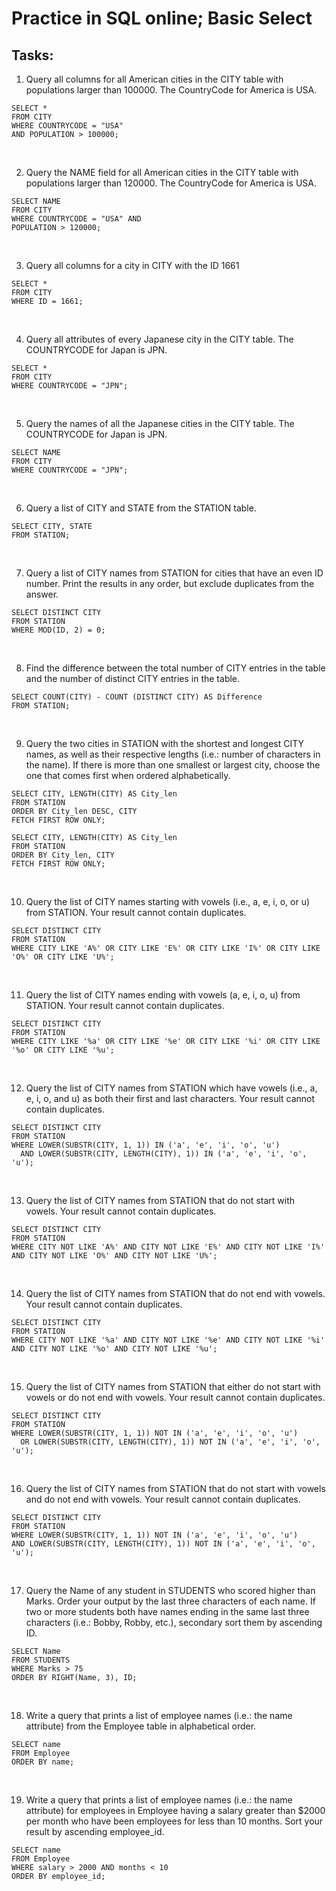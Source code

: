 # Practice in SQL online; Basic Select

## Tasks:
1. Query all columns for all American cities in the CITY table with populations larger than 100000. 
The CountryCode for America is USA. 
```{SQL}
SELECT *
FROM CITY
WHERE COUNTRYCODE = "USA"
AND POPULATION > 100000;
```
<br/>

2. Query the NAME field for all American cities in the CITY table with populations larger than 120000. The CountryCode for America is USA.
```{SQL}
SELECT NAME
FROM CITY 
WHERE COUNTRYCODE = "USA" AND 
POPULATION > 120000;
```
<br/>

3. Query all columns for a city in CITY with the ID 1661
```{SQL}
SELECT *
FROM CITY 
WHERE ID = 1661;
```
<br/>

4. Query all attributes of every Japanese city in the CITY table. The COUNTRYCODE for Japan is JPN.
```{SQL}
SELECT *
FROM CITY
WHERE COUNTRYCODE = "JPN";
```
<br/>

5. Query the names of all the Japanese cities in the CITY table. The COUNTRYCODE for Japan is JPN. 
```{SQL}
SELECT NAME
FROM CITY
WHERE COUNTRYCODE = "JPN";
```
<br/>

6. Query a list of CITY and STATE from the STATION table.
```{SQL}
SELECT CITY, STATE
FROM STATION;
```
<br/>

7. Query a list of CITY names from STATION for cities that have an even ID number. Print the results in any order, but exclude duplicates from the answer.
```{SQL}
SELECT DISTINCT CITY
FROM STATION
WHERE MOD(ID, 2) = 0;
```
<br/>

8. Find the difference between the total number of CITY entries in the table and the number of distinct CITY entries in the table.
```{SQL}
SELECT COUNT(CITY) - COUNT (DISTINCT CITY) AS Difference
FROM STATION;
```
<br/>

9. Query the two cities in STATION with the shortest and longest CITY names, as well as their respective lengths (i.e.: number of characters in the name). If there is more than one smallest or largest city, choose the one that comes first when ordered alphabetically. 
```{SQL}
SELECT CITY, LENGTH(CITY) AS City_len
FROM STATION
ORDER BY City_len DESC, CITY
FETCH FIRST ROW ONLY;

SELECT CITY, LENGTH(CITY) AS City_len
FROM STATION
ORDER BY City_len, CITY 
FETCH FIRST ROW ONLY;
```
<br/>

10. Query the list of CITY names starting with vowels (i.e., a, e, i, o, or u) from STATION. Your result cannot contain duplicates.
```{SQL}
SELECT DISTINCT CITY
FROM STATION
WHERE CITY LIKE 'A%' OR CITY LIKE 'E%' OR CITY LIKE 'I%' OR CITY LIKE 'O%' OR CITY LIKE 'U%';
``` 
<br/>

11. Query the list of CITY names ending with vowels (a, e, i, o, u) from STATION. Your result cannot contain duplicates.
```{SQL}
SELECT DISTINCT CITY
FROM STATION
WHERE CITY LIKE '%a' OR CITY LIKE '%e' OR CITY LIKE '%i' OR CITY LIKE '%o' OR CITY LIKE '%u';
```
<br/>

12. Query the list of CITY names from STATION which have vowels (i.e., a, e, i, o, and u) as both their first and last characters. Your result cannot contain duplicates.
```{SQL}
SELECT DISTINCT CITY
FROM STATION
WHERE LOWER(SUBSTR(CITY, 1, 1)) IN ('a', 'e', 'i', 'o', 'u')
  AND LOWER(SUBSTR(CITY, LENGTH(CITY), 1)) IN ('a', 'e', 'i', 'o', 'u');
```
<br/>

13. Query the list of CITY names from STATION that do not start with vowels. Your result cannot contain duplicates.
```{SQL}
SELECT DISTINCT CITY
FROM STATION
WHERE CITY NOT LIKE 'A%' AND CITY NOT LIKE 'E%' AND CITY NOT LIKE 'I%' AND CITY NOT LIKE 'O%' AND CITY NOT LIKE 'U%';
```
<br/>

14. Query the list of CITY names from STATION that do not end with vowels. Your result cannot contain duplicates.
```{SQL}
SELECT DISTINCT CITY
FROM STATION
WHERE CITY NOT LIKE '%a' AND CITY NOT LIKE '%e' AND CITY NOT LIKE '%i' AND CITY NOT LIKE '%o' AND CITY NOT LIKE '%u';
```
<br/>

15. Query the list of CITY names from STATION that either do not start with vowels or do not end with vowels. Your result cannot contain duplicates.
```{SQL}
SELECT DISTINCT CITY
FROM STATION 
WHERE LOWER(SUBSTR(CITY, 1, 1)) NOT IN ('a', 'e', 'i', 'o', 'u')
  OR LOWER(SUBSTR(CITY, LENGTH(CITY), 1)) NOT IN ('a', 'e', 'i', 'o', 'u');
```
<br/>

16. Query the list of CITY names from STATION that do not start with vowels and do not end with vowels. Your result cannot contain duplicates.
```{SQL}
SELECT DISTINCT CITY
FROM STATION 
WHERE LOWER(SUBSTR(CITY, 1, 1)) NOT IN ('a', 'e', 'i', 'o', 'u')
AND LOWER(SUBSTR(CITY, LENGTH(CITY), 1)) NOT IN ('a', 'e', 'i', 'o', 'u');
```
<br/>

17. Query the Name of any student in STUDENTS who scored higher than Marks. Order your output by the last three characters of each name. If two or more students both have names ending in the same last three characters (i.e.: Bobby, Robby, etc.), secondary sort them by ascending ID.
```{SQL}
SELECT Name
FROM STUDENTS
WHERE Marks > 75
ORDER BY RIGHT(Name, 3), ID;
```
<br/>

18. Write a query that prints a list of employee names (i.e.: the name attribute) from the Employee table in alphabetical order.
```{SQL}
SELECT name
FROM Employee
ORDER BY name;
```
<br/>

19. Write a query that prints a list of employee names (i.e.: the name attribute) for employees in Employee having a salary greater than $2000 per month who have been employees for less than 10 months. Sort your result by ascending employee_id.
```{SQL}
SELECT name
FROM Employee
WHERE salary > 2000 AND months < 10
ORDER BY employee_id;
```
<br/>